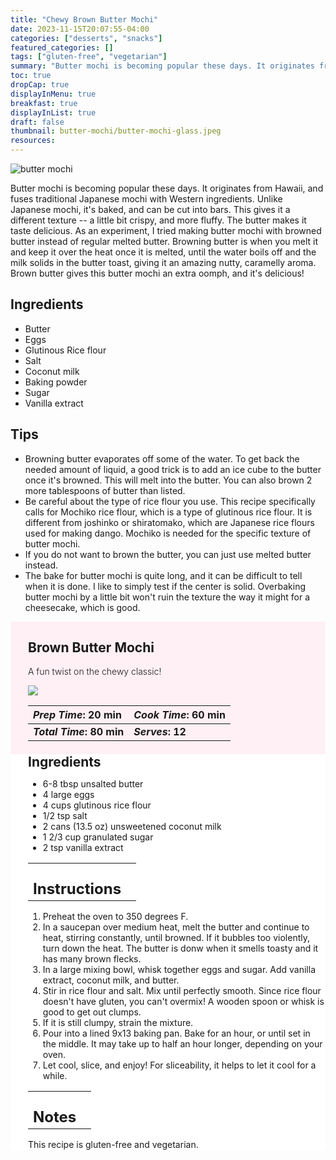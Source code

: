 ```yaml
---
title: "Chewy Brown Butter Mochi"
date: 2023-11-15T20:07:55-04:00
categories: ["desserts", "snacks"]
featured_categories: []
tags: ["gluten-free", "vegetarian"]
summary: "Butter mochi is becoming popular these days. It originates from Hawaii, and fuses traditional Japanese mochi with Western ingredients. Unlike Japanese mochi, it's baked, and can be cut into bars. This gives it a different texture -- a little bit crispy, and more fluffy."
toc: true
dropCap: true
displayInMenu: true
breakfast: true
displayInList: true
draft: false
thumbnail: butter-mochi/butter-mochi-glass.jpeg
resources:
---
```


![butter mochi](../../butter-mochi/butter-mochi-glass.jpeg)

Butter mochi is becoming popular these days. It originates from Hawaii, and fuses traditional Japanese mochi with Western ingredients. Unlike Japanese mochi, it's baked, and can be cut into bars. This gives it a different texture -- a little bit crispy, and more fluffy. The butter makes it taste delicious. As an experiment, I tried making butter mochi with browned butter instead of regular melted butter. Browning butter is when you melt it and keep it over the heat once it is melted, until the water boils off and the milk solids in the butter toast, giving it an amazing nutty, caramelly aroma. Brown butter gives this butter mochi an extra oomph, and it's delicious!

## Ingredients

- Butter
- Eggs
- Glutinous Rice flour
- Salt
- Coconut milk
- Baking powder
- Sugar
- Vanilla extract

## Tips

- Browning butter evaporates off some of the water. To get back the needed amount of liquid, a good trick is to add an ice cube to the butter once it's browned. This will melt into the butter. You can also brown 2 more tablespoons of butter than listed.
- Be careful about the type of rice flour you use. This recipe specifically calls for Mochiko rice flour, which is a type of glutinous rice flour. It is different from joshinko or shiratomako, which are Japanese rice flours used for making dango. Mochiko is needed for the specific texture of butter mochi.
- If you do not want to brown the butter, you can just use melted butter instead.
- The bake for butter mochi is quite long, and it can be difficult to tell when it is done. I like to simply test if the center is solid. Overbaking butter mochi by a little bit won't ruin the texture the way it might for a cheesecake, which is good. 

<div style = "background-color: lavenderblush;"  id = "recipe"> 
<div style = "background-color:lavenderblush; padding-left:2em; margin-top:0; margin-bottom:0;">

<div style="display:grid; align-items:start; justify-content:space-between; padding-right:2em" class="grid-cols-2 gap-2 md:gap-4 lg:gap-8 xl:gap-12"><div class = "mb-8"><h2>Brown Butter Mochi</h2><p style = "font-weight: 300;">A fun twist on the chewy classic!</p></div> <img src="../../butter-mochi/butter-mochi-aerial.jpeg" class="w-full h-36 md:h-36 lg:h-40 xl:h-52 2xl:h-60 mx-auto"> </div>

| _Prep Time_: 20 min  | _Cook Time_: 60 min  |
| :--- | :--- |
| **_Total Time_: 80 min** | **_Serves_: 12**  |

</div>
<div style="background-color: white; padding-left:2em; border-width:3px; border-color:lavenderblush; margin-top:0;">
 <div><h2 style = "margin-top:1em; margin-bottom:0;" >Ingredients</h2></div>
 
- 6-8 tbsp unsalted butter
- 4 large eggs
- 4 cups glutinous rice flour
- 1/2 tsp salt
- 2 cans (13.5 oz) unsweetened coconut milk
- 1 2/3 cup granulated sugar
- 2 tsp vanilla extract

|   |    |
| :--- | :--- |
| <div><h2 style = "margin-top:1em; margin-bottom:0;" >Instructions</h2></div>|   |

1. Preheat the oven to 350 degrees F.
2. In a saucepan over medium heat, melt the butter and continue to heat, stirring constantly, until browned. If it bubbles too violently, turn down the heat. The butter is donw when it smells toasty and it has many brown flecks.
3. In a large mixing bowl, whisk together eggs and sugar. Add vanilla extract, coconut milk, and butter.
4. Stir in rice flour and salt. Mix until perfectly smooth. Since rice flour doesn't have gluten, you can't overmix! A wooden spoon or whisk is good to get out clumps.
5. If it is still clumpy, strain the mixture.
6. Pour into a lined 9x13 baking pan. Bake for an hour, or until set in the middle. It may take up to half an hour longer, depending on your oven.
7. Let cool, slice, and enjoy! For sliceability, it helps to let it cool for a while.

|   |    |
| :--- | :--- |
| <div><h2 style = "margin-top:1em; margin-bottom:0;" >Notes</h2></div>|   |

This recipe is gluten-free and vegetarian. 

</div>
</div>
